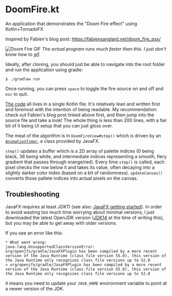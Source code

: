 # DoomFire.kt
An application that demonstrates the "Doom Fire effect" using Kotlin+TornadoFX

Inspired by Fabien's blog post: https://fabiensanglard.net/doom_fire_psx/

![Doom Fire GIF](assets/doomfire.gif)
_The actual program runs much faster than this. I just don't know how to gif._

Ideally, after cloning, you should just be able to navigate into the root folder
and run the application using gradle:

```shell
$ ./gradlew run
```

Once running, you can press `space` to toggle the fire source on and off and `esc` to quit.

[The code](src/DoomFireApp.kt) all lives in a single Kotlin file. It's relatively lean and
written first and foremost with the intention of being readable. My recommendation: check
out Fabien's blog post linked above first, and then jump into the source file and take a look!
The whole thing is less than 200 lines, with a fair bit of it being UI setup that you can just
gloss over.

The meat of the algorithm is in `DoomFireView#step()` which is driven by an
[`AnimationTimer`](https://docs.oracle.com/javase/8/javafx/api/javafx/animation/AnimationTimer.html),
a class provided by JavaFX.

`step()` updates a buffer which is a 2D array of palette indices (0 being black, 36 being white,
and intermediate indices representing a smooth, fiery gradient that passes through orange/red).
Every time `step()` is called, each pixel checks the row below it and takes its value, often
decaying into a slightly darker color index (based on a bit of randomness). `updateCanvas()`
converts those pallete indices into actual pixels on the canvas.

## Troubleshooting

JavaFX requires at least JDK11 (see also: [JavaFX getting started](https://openjfx.io/openjfx-docs/#install-java)).
In order to avoid wasting too much time worrying about minimal versions, I just downloaded the latest OpenJDK version
([JDK14](https://jdk.java.net/14/) at the time of writing this), but you may be able to get away with older
versions.

If you see an error like this:

```
* What went wrong:
java.lang.UnsupportedClassVersionError: org/openjfx/gradle/JavaFXPlugin has been compiled by a more recent version of the Java Runtime (class file version 55.0), this version of the Java Runtime only recognizes class file versions up to 52.0
> org/openjfx/gradle/JavaFXPlugin has been compiled by a more recent version of the Java Runtime (class file version 55.0), this version of the Java Runtime only recognizes class file versions up to 52.0
```

it means you need to update your `JAVA_HOME` environment variable to point at a newer version of the JDK.
